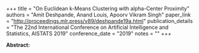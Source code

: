 +++
title = "On Euclidean k-Means Clustering with alpha-Center Proximity"
authors = "Amit Deshpande, Anand Louis, Apoorv Vikram Singh"
paper_link = "http://proceedings.mlr.press/v89/deshpande19a.html"
publication_details = "The 22nd International Conference on Artificial Intelligence and Statistics,  AISTATS 2019"
conference_date = "2019"
notes = ""
+++

<b>Abstract:</b>
